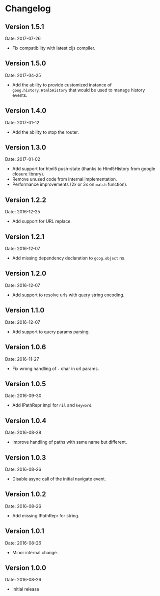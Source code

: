 # Changelog #

## Version 1.5.1

Date: 2017-07-26

- Fix compatibility with latest cljs compiler.


## Version 1.5.0

Date: 2017-04-25

- Add the ability to provide customized instance of `goog.history.Html5History`
  that would be used to manage history events.


## Version 1.4.0

Date: 2017-01-12

- Add the ability to stop the router.


## Version 1.3.0

Date: 2017-01-02

- Add support for html5 push-state (thanks to Html5History from google
  closure library).
- Remove unused code from internal implementation.
- Performance improvements (2x or 3x on `match` function).


## Version 1.2.2 ##

Date: 2016-12-25

- Add support for URL replace.


## Version 1.2.1 ##

Date: 2016-12-07

- Add missing dependency declaration to `goog.object` ns.


## Version 1.2.0 ##

Date: 2016-12-07

- Add support to resolve urls with query string encoding.


## Version 1.1.0 ##

Date: 2016-12-07

- Add support to query params parsing.


## Version 1.0.6 ##

Date: 2016-11-27

- Fix wrong handling of `-` char in url params.


## Version 1.0.5 ##

Date: 2016-09-30

- Add IPathRepr impl for `nil` and `keyword`.


## Version 1.0.4 ##

Date: 2016-08-28

- Improve handling of paths with same name but different.


## Version 1.0.3 ##

Date: 2016-08-26

- Disable async call of the initial navigate event.


## Version 1.0.2 ##

Date: 2016-08-26

- Add missing IPathRepr for string.


## Version 1.0.1 ##

Date: 2016-08-26

- Minor internal change.


## Version 1.0.0 ##

Date: 2016-08-26

- Initial release
